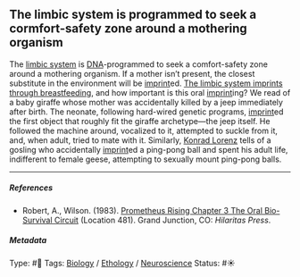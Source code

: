 ## The limbic system is programmed to seek a cormfort-safety zone around a mothering organism

The [limbic system](Limbic%20system.md) is [DNA]()-programmed to seek a comfort-safety zone around a mothering organism. If a mother isn’t present, the closest substitute in the environment will be [imprint](Imprint.md)ed. [The limbic system imprints through breastfeeding](The%20limbic%20system%20imprints%20through%20breastfeeding.md), and how important is this oral [imprint](Imprint.md)ing? We read of a baby giraffe whose mother was accidentally killed by a jeep immediately after birth. The neonate, following hard-wired genetic programs, [imprint](Imprint.md)ed the first object that roughly fit the giraffe archetype—the jeep itself. He followed the machine around, vocalized to it, attempted to suckle from it, and, when adult, tried to mate with it. Similarly, [Konrad Lorenz]() tells of a gosling who accidentally [imprint](Imprint.md)ed a ping-pong ball and spent his adult life, indifferent to female geese, attempting to sexually mount ping-pong balls.

---

##### References

* Robert, A., Wilson. (1983). [Prometheus Rising Chapter 3 The Oral Bio-Survival Circuit](Prometheus%20Rising%20Chapter%203%20The%20Oral%20Bio-Survival%20Circuit.md) (Location 481). Grand Junction, CO: *Hilaritas Press*.

##### Metadata

Type: #🔴 
Tags: [Biology]() / [Ethology]() / [Neuroscience](Neuroscience.md) 
Status: #☀️ 
